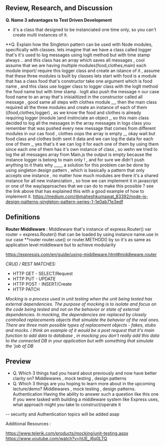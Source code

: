 
## Review, Research, and Discussion

 **Q. Name 3 advantages to Test Driven Development**
- it's a class that designed to be instanciated one time only, so you can't create multi instances of it.

 **Q. Explain how the Singleton pattern can be used with Node modules, specifically with classes.
lets imagine that we have a class called logger that's it's used to log messages using logIt method but with time stamp always .. and this class has an array which saves all messages , cool assume that we are having multiple modules(food,clothes,main) each module import/ require this logger class and create an istance of it , assume that these three modules is built by classes 
lets start with food is a module that has a class food that's constructor take one argument which is food name , and this class use logger class to logger class with the logIt method the food name but with time stamp . logIt also push the message n our case food name to an array that's inisialitized in the constructor called all message , good same all steps with clothes module ,,,, then the  main class required all the three modules and create an instance of each of them ((food,clothes,logger) , as we know the food and clothes is already requiring logger (module )and instinciate an object ,, so this main class decided to log all the messages in the array messages in logs class you remember that was pushed every new message that comes from different modules in our cas food , clothes oops the array is empty ,,, okay wait but food class and clothes both sent it data and we can log the data for each one of them ,, yes that's it we can log it for each one of them by using them since each one of them has it's own instance of class , so wehn we tried to log the all messages array from Main.js the output is empty because the instance logger is belong to main only ! , and for sure we didn't push anything to it thats why ,,,,,,, a solution for this problem can be done by using singleton design pattern , which is basically a pattern that only accepts one instance , no matter how much modules are there it's a shared instance for all new instanciation , so how we can implement it in javascript or one of the way/approaches that we can do to make this possible ? 
see the link above that has explained this with a good example of how to implement it.
https://medium.com/@maheshkumawat_83392/node-js-design-patterns-singleton-pattern-series-1-1e0ab71e3edf




## Definitions
**Router Middleware** : Middleware that's instance of express.Router() 
var router = express.Router()
that can be loaded by using instance name.use in our case **router  router.use() or router.METHOD() by
 so it's as same as application level middleware but to achieve modularity 

https://expressjs.com/en/guide/using-middleware.html#middleware.router

*CRUD / REST MATCHES:*
-   HTTP GET - SELECT/Request
-   HTTP PUT - UPDATE
-   HTTP POST - INSERT/Create
-   HTTP  PATCH

**Mocking is a process used in unit testing when the unit being tested has external dependencies. The purpose of mocking is to isolate and focus on the code being tested and not on the behavior or state of external dependencies. In mocking, the dependencies are replaced by closely controlled replacements objects that simulate the behavior of the real ones. There are three main possible types of replacement objects - fakes, stubs and mocks.* i think an example of it would be a post request that it's main function to add data to database , in mocking you don't really add this data to the connected DB in your application but with something that simulate the 'job of DB*


## Preview
-  Q.  Which 3 things had you heard about previously and now have better clarity on? 
Middlewares , mock testing , design patterns
 -   Q. Which 3 things are you hoping to learn more about in the upcoming lecture/demo?
Middlewares , mock testing , design patterns. Authentication
Having the ability to answer such a question like this one 
If you were tasked with building a middleware system like Express uses, what approach might you take to construct/operate it

-- security and Authentication topics will be added asap

Additional Resources : 

https://www.telerik.com/products/mocking/unit-testing.aspx
https://www.youtube.com/watch?v=hUE_j6q0LTQ
